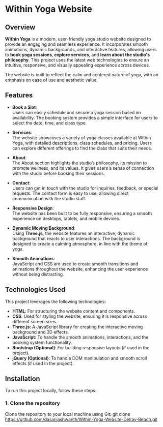 # Within Yoga Website

## Overview  
**Within Yoga** is a modern, user-friendly yoga studio website designed to provide an engaging and seamless experience. It incorporates smooth animations, dynamic backgrounds, and interactive features, allowing users to **book yoga sessions**, **explore services**, and **learn about the studio's philosophy**. This project uses the latest web technologies to ensure an intuitive, responsive, and visually appealing experience across devices.
 
The website is built to reflect the calm and centered nature of yoga, with an emphasis on ease of use and aesthetic value.
 
## Features  
- **Book a Slot**:  
  Users can easily schedule and secure a yoga session based on availability. The booking system provides a simple interface for users to select the date, time, and class type.

- **Services**:  
  The website showcases a variety of yoga classes available at Within Yoga, with detailed descriptions, class schedules, and pricing. Users can explore different offerings to find the class that suits their needs.

- **About**:  
  The About section highlights the studio’s philosophy, its mission to promote wellness, and its values. It gives users a sense of connection with the studio before booking their sessions.

- **Contact**:  
  Users can get in touch with the studio for inquiries, feedback, or special requests. The contact form is easy to use, allowing direct communication with the studio staff.

- **Responsive Design**:  
  The website has been built to be fully responsive, ensuring a smooth experience on desktops, tablets, and mobile devices.

- **Dynamic Moving Background**:  
  Using **Three.js**, the website features an interactive, dynamic background that reacts to user interactions. The background is designed to create a calming atmosphere, in line with the theme of yoga.

- **Smooth Animations**:  
  JavaScript and CSS are used to create smooth transitions and animations throughout the website, enhancing the user experience without being distracting.

## Technologies Used  
This project leverages the following technologies:

- **HTML**: For structuring the website content and components.
- **CSS**: Used for styling the website, ensuring it is responsive across different screen sizes.
- **Three.js**: A JavaScript library for creating the interactive moving background and 3D effects.
- **JavaScript**: To handle the smooth animations, interactions, and the booking system functionality.
- **Bootstrap (Optional)**: For building responsive layouts (if used in the project).
- **jQuery (Optional)**: To handle DOM manipulation and smooth scroll effects (if used in the project).

## Installation  

To run this project locally, follow these steps:

### 1. Clone the repository  
Clone the repository to your local machine using Git:
git clone https://github.com/dasarijashwanth/Within-Yoga-Website-Delray-Beach.git

